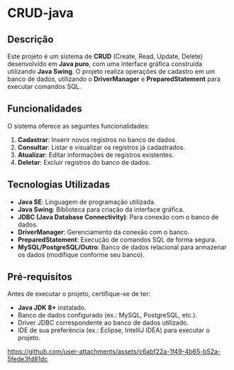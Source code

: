 # CRUD-java

## Descrição

Este projeto é um sistema de **CRUD** (Create, Read, Update, Delete) desenvolvido em **Java puro**, com uma interface gráfica construída utilizando **Java Swing**. O projeto realiza operações de cadastro em um banco de dados, utilizando o **DriverManager** e **PreparedStatement** para executar comandos SQL.

## Funcionalidades

O sistema oferece as seguintes funcionalidades:

1. **Cadastrar**: Inserir novos registros no banco de dados.
2. **Consultar**: Listar e visualizar os registros já cadastrados.
3. **Atualizar**: Editar informações de registros existentes.
4. **Deletar**: Excluir registros do banco de dados.

## Tecnologias Utilizadas

- **Java SE**: Linguagem de programação utilizada.
- **Java Swing**: Biblioteca para criação da interface gráfica.
- **JDBC (Java Database Connectivity)**: Para conexão com o banco de dados.
- **DriverManager**: Gerenciamento da conexão com o banco.
- **PreparedStatement**: Execução de comandos SQL de forma segura.
- **MySQL/PostgreSQL/Outro**: Banco de dados relacional para armazenar os dados (modifique conforme seu banco).

## Pré-requisitos

Antes de executar o projeto, certifique-se de ter:

- **Java JDK 8+** instalado.
- Banco de dados configurado (ex.: MySQL, PostgreSQL, etc.).
- Driver JDBC correspondente ao banco de dados utilizado.
- IDE de sua preferência (ex.: Eclipse, IntelliJ IDEA) para executar o projeto.

https://github.com/user-attachments/assets/c6abf22a-1f49-4b65-b52a-5fede3fd81dc


